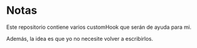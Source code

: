 # Notas

Este repositorio contiene varios customHook que serán de ayuda para mi.

Además, la idea es que yo no necesite volver a escribirlos.